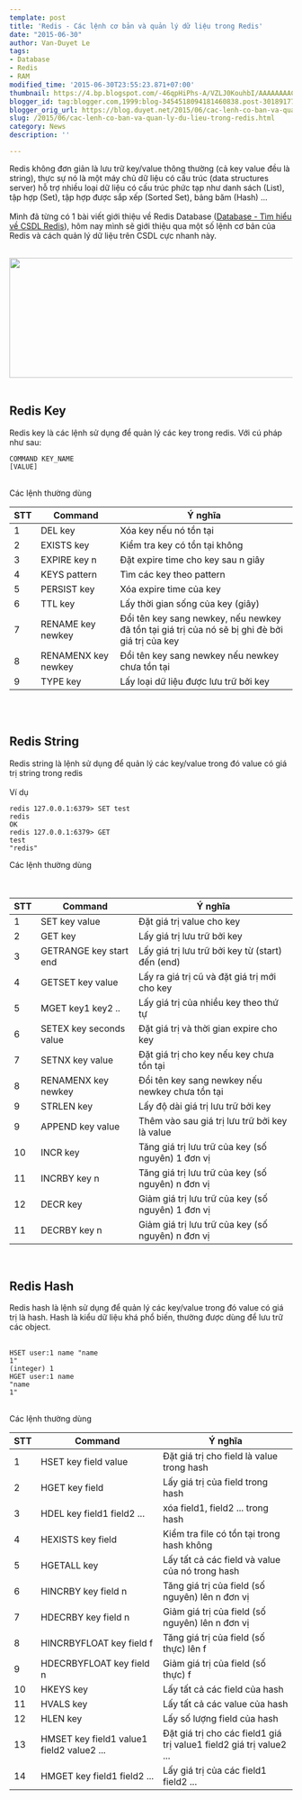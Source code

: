 ```yaml
---
template: post
title: 'Redis - Các lệnh cơ bản và quản lý dữ liệu trong Redis'
date: "2015-06-30"
author: Van-Duyet Le
tags:
- Database
- Redis
- RAM
modified_time: '2015-06-30T23:55:23.871+07:00'
thumbnail: https://4.bp.blogspot.com/-46qpHiPhs-A/VZLJ0KouhbI/AAAAAAAAClQ/j--kh2vlDsw/s1600/c99f92417a7cc17e22ea294c26674e6536d9497a.png
blogger_id: tag:blogger.com,1999:blog-3454518094181460838.post-3018917716490354671
blogger_orig_url: https://blog.duyet.net/2015/06/cac-lenh-co-ban-va-quan-ly-du-lieu-trong-redis.html
slug: /2015/06/cac-lenh-co-ban-va-quan-ly-du-lieu-trong-redis.html
category: News
description: ''

---
```


Redis không đơn giản là lưu trữ key/value thông thường (cả key value đều là string), thực sự nó là một máy chủ dữ liệu có cấu trúc (data structures server) hỗ trợ nhiều loại dữ liệu có cấu trúc phức tạp như danh sách (List), tập hợp (Set), tập hợp được sắp xếp (Sorted Set), bảng băm (Hash) ...<br /><br />Mình đã từng có 1 bài viết giới thiệu về Redis Database (<a href="https://blog.duyet.net/2015/04/database-tim-hieu-ve-csdl-redis.html#.VZLG23W1Gko" target="_blank">Database - Tìm hiểu về CSDL Redis</a>), hôm nay mình sẽ giới thiệu qua một số lệnh cơ bản của Redis và cách quản lý dữ liệu trên CSDL cực nhanh này.<br /><a name='more'></a><br /><div class="separator" style="clear: both; text-align: center;"><img border="0" height="213" src="https://4.bp.blogspot.com/-46qpHiPhs-A/VZLJ0KouhbI/AAAAAAAAClQ/j--kh2vlDsw/s640/c99f92417a7cc17e22ea294c26674e6536d9497a.png" width="640" /></div><br /><h2>Redis Key</h2><div>Redis key là các lệnh sử dụng để quản lý các key trong redis. Với cú pháp như sau:</div><div><pre class="prettyprint"><code>COMMAND KEY_NAME [VALUE]</code></pre></div><br />Các lệnh thường dùng<br /><table class="table table-bordered table-nonfluid"><thead><tr><th>STT</th><th>Command</th><th>Ý nghĩa</th></tr></thead><tbody><tr><td>1</td><td>DEL key</td><td>Xóa key nếu nó tồn tại</td></tr><tr><td>2</td><td>EXISTS key</td><td>Kiểm tra key có tồn tại không</td></tr><tr><td>3</td><td>EXPIRE key n</td><td>Đặt expire time cho key sau n giây</td></tr><tr><td>4</td><td>KEYS pattern</td><td>Tìm các key theo pattern</td></tr><tr><td>5</td><td>PERSIST key</td><td>Xóa expire time của key</td></tr><tr><td>6</td><td>TTL key</td><td>Lấy thời gian sống của key (giây)</td></tr><tr><td>7</td><td>RENAME key newkey</td><td>Đổi tên key sang newkey, nếu newkey đã tồn tại giá trị của nó sẽ bị ghi đè bởi giá trị của key</td></tr><tr><td>8</td><td>RENAMENX key newkey</td><td>Đổi tên key sang newkey nếu newkey chưa tồn tại</td></tr><tr><td>9</td><td>TYPE key</td><td>Lấy loại dữ liệu được lưu trữ bởi key</td></tr></tbody></table><br /><div><br /></div><div><h2>Redis String</h2></div><div>Redis string là lệnh sử dụng để quản lý các key/value trong đó value có giá trị string trong redis<br /><br />Ví dụ<br /><pre class="prettyprint"><code>redis 127.0.0.1:6379&gt; SET test redis<br />OK<br />redis 127.0.0.1:6379&gt; GET test<br />"redis"</code></pre>Các lệnh thường dùng<br /><br /><br /><table class="table table-bordered table-nonfluid"><thead><tr><th>STT</th><th>Command</th><th>Ý nghĩa</th></tr></thead><tbody><tr><td>1</td><td>SET key value</td><td>Đặt giá trị value cho key</td></tr><tr><td>2</td><td>GET key</td><td>Lấy giá trị lưu trữ bởi key</td></tr><tr><td>3</td><td>GETRANGE key start end</td><td>Lấy giá trị lưu trữ bởi key từ (start) đến (end)</td></tr><tr><td>4</td><td>GETSET key value</td><td>Lấy ra giá trị cũ và đặt giá trị mới cho key</td></tr><tr><td>5</td><td>MGET key1 key2 ..</td><td>Lấy giá trị của nhiều key theo thứ tự</td></tr><tr><td>6</td><td>SETEX key seconds value</td><td>Đặt giá trị và thời gian expire cho key</td></tr><tr><td>7</td><td>SETNX key value</td><td>Đặt giá trị cho key nếu key chưa tồn tại</td></tr><tr><td>8</td><td>RENAMENX key newkey</td><td>Đổi tên key sang newkey nếu newkey chưa tồn tại</td></tr><tr><td>9</td><td>STRLEN key</td><td>Lấy độ dài giá trị lưu trữ bởi key</td></tr><tr><td>9</td><td>APPEND key value</td><td>Thêm vào sau giá trị lưu trữ bởi key là value</td></tr><tr><td>10</td><td>INCR key</td><td>Tăng giá trị lưu trữ của key (số nguyên) 1 đơn vị</td></tr><tr><td>11</td><td>INCRBY key n</td><td>Tăng giá trị lưu trữ của key (số nguyên) n đơn vị</td></tr><tr><td>12</td><td>DECR key</td><td>Giảm giá trị lưu trữ của key (số nguyên) 1 đơn vị</td></tr><tr><td>11</td><td>DECRBY key n</td><td>Giảm giá trị lưu trữ của key (số nguyên) n đơn vị</td></tr></tbody></table><br /><h2>Redis Hash</h2>Redis hash là lệnh sử dụng để quản lý các key/value trong đó value có giá trị là hash. Hash là kiểu dữ liệu khá phổ biến, thường được dùng để lưu trữ các object.<br /><br /><pre class="prettyprint"><code>HSET user:1 name "name 1"<br />(integer) 1<br />HGET user:1 name<br />"name 1"</code></pre><br />Các lệnh thường dùng <br /><table class="table table-bordered table-nonfluid"><thead><tr><th>STT</th><th>Command</th><th>Ý nghĩa</th></tr></thead><tbody><tr><td>1</td><td>HSET key field value</td><td>Đặt giá trị cho field là value trong hash</td></tr><tr><td>2</td><td>HGET key field</td><td>Lấy giá trị của field trong hash</td></tr><tr><td>3</td><td>HDEL key field1 field2 ...</td><td>xóa field1, field2 ... trong hash</td></tr><tr><td>4</td><td>HEXISTS key field</td><td>Kiểm tra file có tồn tại trong hash không</td></tr><tr><td>5</td><td>HGETALL key</td><td>Lấy tất cả các field và value của nó trong hash</td></tr><tr><td>6</td><td>HINCRBY key field n</td><td>Tăng giá trị của field (số nguyên) lên n đơn vị</td></tr><tr><td>7</td><td>HDECRBY key field n</td><td>Giảm giá trị của field (số nguyên) lên n đơn vị</td></tr><tr><td>8</td><td>HINCRBYFLOAT key field f</td><td>Tăng giá trị của field (số thực) lên f</td></tr><tr><td>9</td><td>HDECRBYFLOAT key field n</td><td>Giảm giá trị của field (số thực) f</td></tr><tr><td>10</td><td>HKEYS key</td><td>Lấy tất cả các field của hash</td></tr><tr><td>11</td><td>HVALS key</td><td>Lấy tất cả các value của hash</td></tr><tr><td>12</td><td>HLEN key</td><td>Lấy số lượng field của hash</td></tr><tr><td>13</td><td>HMSET key field1 value1 field2 value2 ...</td><td>Đặt giá trị cho các field1 giá trị value1 field2 giá trị value2 ...</td></tr><tr><td>14</td><td>HMGET key field1 field2 ...</td><td>Lấy giá trị của các field1 field2 ...</td></tr></tbody></table><br /></div>

